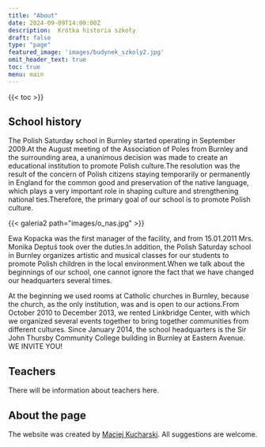 ```yaml
---
title: "About"
date: 2024-09-09T14:00:00Z
description:  Krótka historia szkoły 
draft: false
type: "page"
featured_image: 'images/budynek_szkoly2.jpg'
omit_header_text: true
toc: true
menu: main
---
```


{{< toc >}}

## School history

The Polish Saturday school in Burnley started operating in September 2009.At the August meeting of the Association of Poles from Burnley and the surrounding area, a unanimous decision was made to create an educational institution to promote Polish culture.The resolution was the result of the concern of Polish citizens staying temporarily or permanently in England for the common good and preservation of the native language, which plays a very important role in shaping culture and strengthening national ties.Therefore, the primary goal of our school is to promote Polish culture.

{{< galeria2 path="images/o_nas.jpg" >}}

Ewa Kopacka was the first manager of the facility, and from 15.01.2011 Mrs. Monika Deptuś took over the duties.In addition, the Polish Saturday school in Burnley organizes artistic and musical classes for our students to promote Polish children in the local environment.When we talk about the beginnings of our school, one cannot ignore the fact that we have changed our headquarters several times.

At the beginning we used rooms at Catholic churches in Burnley, because the church, as the only institution, was and is open to our actions.From October 2010 to December 2013, we rented Linkbridge Center, with which we organized several events together to bring together communities from different cultures.
Since January 2014, the school headquarters is the Sir John Thursby Community College building in Burnley at Eastern Avenue.
WE INVITE YOU!

## Teachers

There will be information about teachers here.

## About the page

The website was created by [Maciej Kucharski](mailto:dwapir@gmail.com). All suggestions are welcome.